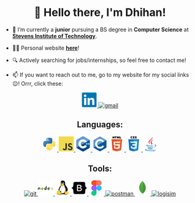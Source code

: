 <h1 align='center'>🤖 Hello there, I'm Dhihan!</h1>

<ul>
  <li><p>🌱 I’m currently a <strong>junior</strong> pursuing a BS degree in <strong>Computer Science</strong> at <a href="https://www.stevens.edu/" target="_blank"><strong>Stevens Institute of Technology</strong></a>.</p></li>
  <li><p>️🧍‍♂  Personal website <a href="https://dhihan.com/" target="_blank"><strong>here</strong></a>!</p></li>
  <li><p>🔍 Actively searching for jobs/internships, so feel free to contact me! </p></li>
  <li><p>📫 If you want to reach out to me, go to my website for my social links 😉! Orrr, click these:</p>
  </li>
</ul>

<p align="center">
<a href="https://www.linkedin.com/in/dhihanahmed/" target="_blank"> 
<img src="https://raw.githubusercontent.com/devicons/devicon/master/icons/linkedin/linkedin-original.svg" alt="linkedin" width="40" height="40"/> </a>
<a href="mailto:dahmed0421@gmail.com" target="_blank"> 
<img src="https://img.icons8.com/color/48/000000/gmail-new.png" alt="gmail" width="40" height="40"/> </a>
</p>

<h2 align="center">Languages:</h2>
<p align="center"> 
<a href="https://www.python.org" target="_blank" rel="noreferrer"> 
<img src="https://raw.githubusercontent.com/devicons/devicon/master/icons/python/python-original.svg" alt="python" width="40" height="40"/> </a>
<a href="https://developer.mozilla.org/en-US/docs/Web/JavaScript" target="_blank" rel="noreferrer">
<img src="https://raw.githubusercontent.com/devicons/devicon/master/icons/javascript/javascript-original.svg" alt="javascript" width="40" height="40"/> </a> 
<a href="https://cplusplus.com/" target="_blank" rel="noreferrer">
<img src="https://raw.githubusercontent.com/devicons/devicon/master/icons/cplusplus/cplusplus-original.svg" alt="cplusplus" width="40" height="40"/> </a>
<a href="https://devdocs.io/c/" target="_blank" rel="noreferrer">
<img src="https://raw.githubusercontent.com/devicons/devicon/master/icons/c/c-original.svg" alt="c" width="40" height="40"/> </a>
<a href="https://developer.mozilla.org/en-US/docs/Web/HTML" target="_blank" rel="noreferrer"> 
<img src="https://raw.githubusercontent.com/devicons/devicon/master/icons/html5/html5-original-wordmark.svg" alt="html5" width="40" height="40"/> </a>
<a href="https://developer.mozilla.org/en-US/docs/Web/CSS" target="_blank" rel="noreferrer">
<img src="https://raw.githubusercontent.com/devicons/devicon/master/icons/css3/css3-original-wordmark.svg" alt="css3" width="40" height="40"/> </a>
<a href="https://developer.mozilla.org/en-US/docs/Glossary/Java" target="_blank" rel="noreferrer">
<img src="https://raw.githubusercontent.com/devicons/devicon/master/icons/java/java-original.svg" alt="java" width="40" height="40"/> </a>
</p>

<h2 align="center">Tools:</h2>
<p align="center"> 
<a href="https://git-scm.com/" target="_blank" rel="noreferrer">
<img src="https://www.vectorlogo.zone/logos/git-scm/git-scm-icon.svg" alt="git" width="40" height="40"/> </a>
<a href="https://nodejs.org" target="_blank" rel="noreferrer"> 
<img src="https://raw.githubusercontent.com/devicons/devicon/master/icons/nodejs/nodejs-original-wordmark.svg" alt="nodejs" width="40" height="40"/> </a>
<a href="https://www.linux.org/" target="_blank" rel="noreferrer"> 
<img src="https://raw.githubusercontent.com/devicons/devicon/master/icons/linux/linux-original.svg" alt="linux" width="40" height="40"/> </a>
<a href="https://getbootstrap.com/" target="_blank" rel="noreferrer"> 
<img src="https://raw.githubusercontent.com/devicons/devicon/master/icons/bootstrap/bootstrap-plain.svg" alt="bootstrap" width="40" height="40"/> </a>
<a href="https://www.figma.com/" target="_blank" rel="noreferrer"> 
<img src="https://raw.githubusercontent.com/devicons/devicon/master/icons/figma/figma-original.svg" alt="figma" width="40" height="40"/> </a>
<a href="https://postman.com" target="_blank" rel="noreferrer"> 
<img src="https://www.vectorlogo.zone/logos/getpostman/getpostman-icon.svg" alt="postman" width="40" height="40"/> </a>
<a href="https://www.mongodb.com/" target="_blank" rel="noreferrer"> 
<img src="https://raw.githubusercontent.com/devicons/devicon/master/icons/mongodb/mongodb-original.svg" alt="figma" width="40" height="40"/> </a>
<a href="http://www.cburch.com/logisim/" target="_blank" rel="noreferrer"> 
<img src="https://img.shields.io/badge/Logisim-005571?style=for-the-badge&logo=cogs&logoColor=white" alt="logisim" width="40" height="40"/> </a>
</p>
